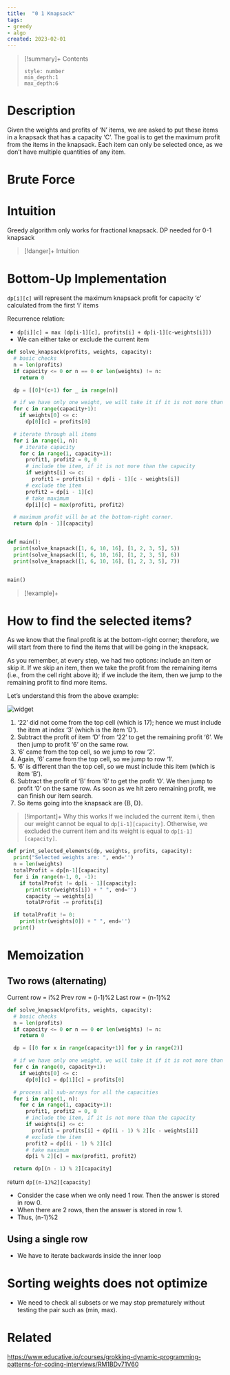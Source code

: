 ```yaml
---
title:  "0 1 Knapsack"
tags:
- greedy
- algo
created: 2023-02-01
---
```


>[!summary]+ Contents
>```toc
>style: number
>min_depth:1
>max_depth:6
>```

# Description
Given the weights and profits of ‘N’ items, we are asked to put these items in a knapsack that has a capacity ‘C’. The goal is to get the maximum profit from the items in the knapsack. Each item can only be selected once, as we don’t have multiple quantities of any item.
# Brute Force
# Intuition

Greedy algorithm only works for fractional knapsack. DP needed for 0-1 knapsack

>[!danger]+ Intuition

# Bottom-Up Implementation
`dp[i][c]` will represent the maximum knapsack profit for capacity ‘c’ calculated from the first ‘i’ items

Recurrence relation:
- `dp[i][c] = max (dp[i-1][c], profits[i] + dp[i-1][c-weights[i]])`
- We can either take or exclude the current item

```python
def solve_knapsack(profits, weights, capacity):
  # basic checks
  n = len(profits)
  if capacity <= 0 or n == 0 or len(weights) != n:
    return 0

  dp = [[0]*(c+1) for _ in range(n)]

  # if we have only one weight, we will take it if it is not more than the capacity
  for c in range(capacity+1):
    if weights[0] <= c:
      dp[0][c] = profits[0]

  # iterate through all items
  for i in range(1, n):
	# iterate capacity
    for c in range(1, capacity+1):
      profit1, profit2 = 0, 0
      # include the item, if it is not more than the capacity
      if weights[i] <= c:
        profit1 = profits[i] + dp[i - 1][c - weights[i]]
      # exclude the item
      profit2 = dp[i - 1][c]
      # take maximum
      dp[i][c] = max(profit1, profit2)

  # maximum profit will be at the bottom-right corner.
  return dp[n - 1][capacity]


def main():
  print(solve_knapsack([1, 6, 10, 16], [1, 2, 3, 5], 5))
  print(solve_knapsack([1, 6, 10, 16], [1, 2, 3, 5], 6))
  print(solve_knapsack([1, 6, 10, 16], [1, 2, 3, 5], 7))


main()
```

>[!example]+ 

# How to find the selected items?

As we know that the final profit is at the bottom-right corner; therefore, we will start from there to find the items that will be going in the knapsack.

As you remember, at every step, we had two options: include an item or skip it. If we skip an item, then we take the profit from the remaining items (i.e., from the cell right above it); if we include the item, then we jump to the remaining profit to find more items.

Let’s understand this from the above example:

![widget](https://www.educative.io/api/collection/5668639101419520/5633779737559040/page/5666387129270272/image/5696910388101120?page_type=collection_lesson)

1.  ‘22’ did not come from the top cell (which is 17); hence we must include the item at index ‘3’ (which is the item ‘D’).
2.  Subtract the profit of item ‘D’ from ‘22’ to get the remaining profit ‘6’. We then jump to profit ‘6’ on the same row.
3.  ‘6’ came from the top cell, so we jump to row ‘2’.
4.  Again, ‘6’ came from the top cell, so we jump to row ‘1’.
5.  ‘6’ is different than the top cell, so we must include this item (which is item ‘B’).
6.  Subtract the profit of ‘B’ from ‘6’ to get the profit ‘0’. We then jump to profit ‘0’ on the same row. As soon as we hit zero remaining profit, we can finish our item search.
7.  So items going into the knapsack are {B, D}.


> [!important]+ Why this works
> If we included the current item i, then our weight cannot be equal to `dp[i-1][capacity]`.
> Otherwise, we excluded the current item and its weight is equal to `dp[i-1][capacity]`. 

```python
def print_selected_elements(dp, weights, profits, capacity):
  print("Selected weights are: ", end='')
  n = len(weights)
  totalProfit = dp[n-1][capacity]
  for i in range(n-1, 0, -1):
    if totalProfit != dp[i - 1][capacity]:
      print(str(weights[i]) + " ", end='')
      capacity -= weights[i]
      totalProfit -= profits[i]

  if totalProfit != 0:
    print(str(weights[0]) + " ", end='')
  print()
```

# Memoization

## Two rows (alternating)

Current row = i%2
Prev row = (i-1)%2
Last row = (n-1)%2

```python
def solve_knapsack(profits, weights, capacity):
  # basic checks
  n = len(profits)
  if capacity <= 0 or n == 0 or len(weights) != n:
    return 0

  dp = [[0 for x in range(capacity+1)] for y in range(2)]

  # if we have only one weight, we will take it if it is not more than the capacity
  for c in range(0, capacity+1):
    if weights[0] <= c:
      dp[0][c] = dp[1][c] = profits[0]

  # process all sub-arrays for all the capacities
  for i in range(1, n):
    for c in range(1, capacity+1):
      profit1, profit2 = 0, 0
      # include the item, if it is not more than the capacity
      if weights[i] <= c:
        profit1 = profits[i] + dp[(i - 1) % 2][c - weights[i]]
      # exclude the item
      profit2 = dp[(i - 1) % 2][c]
      # take maximum
      dp[i % 2][c] = max(profit1, profit2)

  return dp[(n - 1) % 2][capacity]
```

return `dp[(n-1)%2][capacity]`
- Consider the case when we only need 1 row. Then the answer is stored in row 0. 
- When there are 2 rows, then the answer is stored in row 1. 
- Thus, (n-1)%2

## Using a single row
- We have to iterate backwards inside the inner loop 

# Sorting weights does not optimize
- We need to check all subsets or we may stop prematurely without testing the pair such as (min, max). 

# Related
https://www.educative.io/courses/grokking-dynamic-programming-patterns-for-coding-interviews/RM1BDv71V60

